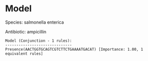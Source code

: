 
# Model

Species: salmonella enterica

Antibiotic: ampicillin

```
Model (Conjunction - 1 rules):
------------------------------
Presence(AACTGGTGCAGTCGTCTTCTGAAAATGACAT) [Importance: 1.00, 1 equivalent rules]

```

